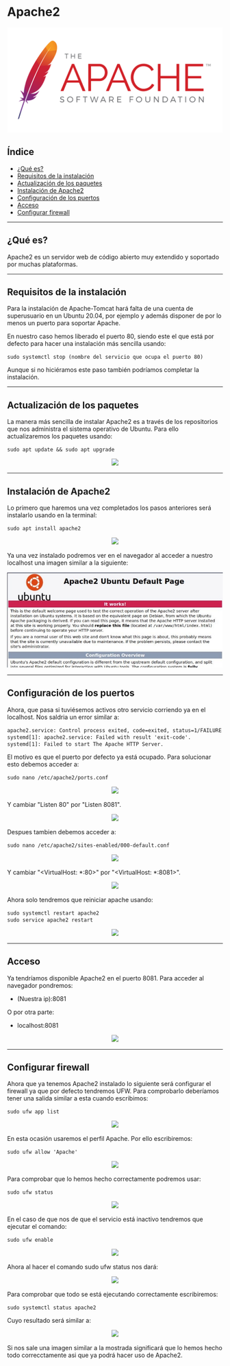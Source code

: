 ﻿# Apache2

<div align="center">
    <img src="../Imágenes/Instalación de Apache2/Portada.png"/>
</div>

## Índice

- [¿Qué es?](https://github.com/RubenGonz/Despliegues/blob/main/Apache/Instalaci%C3%B3n%20de%20Apache2.md#qu%C3%A9-es)
- [Requisitos de la instalación](https://github.com/RubenGonz/Despliegues/blob/main/Apache/Instalaci%C3%B3n%20de%20Apache2.md#requisitos-de-la-instalaci%C3%B3n)
- [Actualización de los paquetes](https://github.com/RubenGonz/Despliegues/blob/main/Apache/Instalaci%C3%B3n%20de%20Apache2.md#actualizaci%C3%B3n-de-los-paquetes)
- [Instalación de Apache2](https://github.com/RubenGonz/Despliegues/blob/main/Apache/Instalaci%C3%B3n%20de%20Apache2.md#instalaci%C3%B3n-de-apache2)
- [Configuración de los puertos](https://github.com/RubenGonz/Despliegues/blob/main/Apache/Instalaci%C3%B3n%20de%20Apache2.md#configuraci%C3%B3n-de-los-puertos)
- [Acceso](https://github.com/RubenGonz/Despliegues/blob/main/Apache/Instalaci%C3%B3n%20de%20Apache2.md#acceso)
- [Configurar firewall](https://github.com/RubenGonz/Despliegues/blob/main/Apache/Instalaci%C3%B3n%20de%20Apache2.md#configurar-firewall)

---

## ¿Qué es?

Apache2 es un servidor web de código abierto muy extendido y soportado por muchas plataformas.

---

## Requisitos de la instalación

Para la instalación de Apache-Tomcat hará falta de una cuenta de superusuario en un Ubuntu 20.04, por ejemplo y además disponer de por lo menos un puerto para soportar Apache.

En nuestro caso hemos liberado el puerto 80, siendo este el que está por defecto para hacer una instalación más sencilla usando:

```console
sudo systemctl stop (nombre del servicio que ocupa el puerto 80)
```

Aunque si no hiciéramos este paso también podríamos completar la instalación.

---

## Actualización de los paquetes

La manera más sencilla de instalar Apache2 es a través de los repositorios que nos administra el sistema operativo de Ubuntu. Para ello actualizaremos los paquetes usando:

```console
sudo apt update && sudo apt upgrade
```

<div align="center">
    <img src="../Imágenes/Instalación de Apache2/ActualizarPaquetes.png"/>
</div>

---

## Instalación de Apache2

Lo primero que haremos una vez completados los pasos anteriores será instalarlo usando en la terminal:

```console
sudo apt install apache2
```

<div align="center">
    <img src="../Imágenes/Instalación de Apache2/InstalarApache2.png"/>
</div>

Ya una vez instalado podremos ver en el navegador al acceder a nuestro localhost una imagen similar a la siguiente:

<div align="center">
    <img src="../Imágenes/Instalación de Apache2/Localhost1.png"/>
</div>

---

## Configuración de los puertos

Ahora, que pasa si tuviésemos activos otro servicio corriendo ya en el localhost. Nos saldria un error similar a:

~~~
apache2.service: Control process exited, code=exited, status=1/FAILURE
systemd[1]: apache2.service: Failed with result 'exit-code'.
systemd[1]: Failed to start The Apache HTTP Server.
~~~

El motivo es que el puerto por defecto ya está ocupado. Para solucionar esto debemos acceder a:

```console
sudo nano /etc/apache2/ports.conf
```

<div align="center">
    <img src="../Imágenes/Instalación de Apache2/EditarPuertos.png"/>
</div>

Y cambiar "Listen 80" por "Listen 8081".

<div align="center">
    <img src="../Imágenes/Instalación de Apache2/ConfiguracionPuerto1.png"/>
</div>

Despues tambien debemos acceder a:

```console
sudo nano /etc/apache2/sites-enabled/000-default.conf
```

<div align="center">
    <img src="../Imágenes/Instalación de Apache2/EditarSitesDisponibles.png"/>
</div>

Y cambiar "<VirtualHost: \*:80>" por "<VirtualHost: \*:8081>".

<div align="center">
    <img src="../Imágenes/Instalación de Apache2/ConfiguracionPuerto2.png"/>
</div>

Ahora solo tendremos que reiniciar apache usando:

```console
sudo systemctl restart apache2
sudo service apache2 restart
```

<div align="center">
    <img src="../Imágenes/Instalación de Apache2/ReiniciarApache.png"/>
</div>

---

## Acceso

Ya tendríamos disponible Apache2 en el puerto 8081. Para acceder al navegador pondremos:

- (Nuestra ip):8081

O por otra parte:

- localhost:8081

<div align="center">
    <img src="../Imágenes/Instalación de Apache2/Localhost2.png"/>
</div>

---

## Configurar firewall

Ahora que ya tenemos Apache2 instalado lo siguiente será configurar el firewall ya que por defecto tendremos UFW. Para comprobarlo deberíamos tener una salida similar a esta cuando escribimos:

```console
sudo ufw app list
```

<div align="center">
    <img src="../Imágenes/Instalación de Apache2/ConfiguracionEstandar.png"/>
</div>

En esta ocasión usaremos el perfil Apache. Por ello escribiremos:

```console
sudo ufw allow 'Apache'
```

<div align="center">
    <img src="../Imágenes/Instalación de Apache2/PerfilApache.png"/>
</div>

Para comprobar que lo hemos hecho correctamente podremos usar:

```console
sudo ufw status
```

<div align="center">
    <img src="../Imágenes/Instalación de Apache2/ComprobarEstado1.png"/>
</div>

En el caso de que nos de que el servicio está inactivo tendremos que ejecutar el comando:

```console
sudo ufw enable
```

<div align="center">
    <img src="../Imágenes/Instalación de Apache2/ActivarServicio.png"/>
</div>

Ahora al hacer el comando sudo ufw status nos dará:

<div align="center">
    <img src="../Imágenes/Instalación de Apache2/ComprobarEstado2.png"/>
</div>

Para comprobar que todo se está ejecutando correctamente escribiremos:

```console
sudo systemctl status apache2
```

Cuyo resultado será similar a:

<div align="center">
    <img src="../Imágenes/Instalación de Apache2/ComprobarApache2.png"/>
</div>

Si nos sale una imagen similar a la mostrada significará que lo hemos hecho todo correcctamente asi que ya podrá hacer uso de Apache2.
